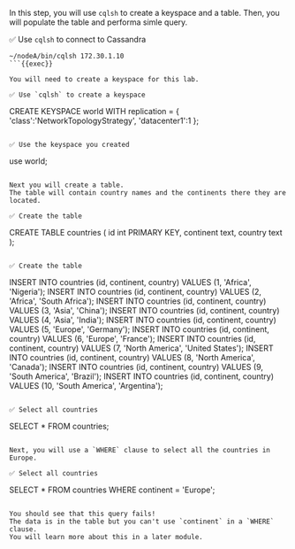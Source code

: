 In this step, you will use `cqlsh` to create a keyspace and a table.
Then, you will populate the table and performa simle query.

✅ Use `cqlsh` to connect to Cassandra
```
~/nodeA/bin/cqlsh 172.30.1.10
```{{exec}}

You will need to create a keyspace for this lab.

✅ Use `cqlsh` to create a keyspace
```
CREATE KEYSPACE world WITH replication = {
  'class':'NetworkTopologyStrategy',
  'datacenter1':1
};
```{{exec}}

✅ Use the keyspace you created
```
use world;
```{{exec}}

Next you will create a table.
The table will contain country names and the continents there they are located.

✅ Create the table
```
CREATE TABLE countries (
  id int PRIMARY KEY,
  continent text,
  country text
);
```{{exec}}

✅ Create the table
```
INSERT INTO countries (id, continent, country) VALUES (1, 'Africa', 'Nigeria');
INSERT INTO countries (id, continent, country) VALUES (2, 'Africa', 'South Africa');
INSERT INTO countries (id, continent, country) VALUES (3, 'Asia', 'China');
INSERT INTO countries (id, continent, country) VALUES (4, 'Asia', 'India');
INSERT INTO countries (id, continent, country) VALUES (5, 'Europe', 'Germany');
INSERT INTO countries (id, continent, country) VALUES (6, 'Europe', 'France');
INSERT INTO countries (id, continent, country) VALUES (7, 'North America', 'United States');
INSERT INTO countries (id, continent, country) VALUES (8, 'North America', 'Canada');
INSERT INTO countries (id, continent, country) VALUES (9, 'South America', 'Brazil');
INSERT INTO countries (id, continent, country) VALUES (10, 'South America', 'Argentina');
```{{exec}}

✅ Select all countries
```
SELECT * FROM countries;
```{{exec}}

Next, you will use a `WHERE` clause to select all the countries in Europe.

✅ Select all countries
```
SELECT * FROM countries WHERE continent = 'Europe';
```{{exec}}

You should see that this query fails!
The data is in the table but you can't use `continent` in a `WHERE` clause.
You will learn more about this in a later module.